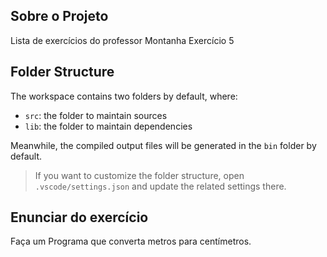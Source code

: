 ## Sobre o Projeto 

Lista de exercícios do professor Montanha Exercício 5

## Folder Structure

The workspace contains two folders by default, where:

- `src`: the folder to maintain sources
- `lib`: the folder to maintain dependencies

Meanwhile, the compiled output files will be generated in the `bin` folder by default.

> If you want to customize the folder structure, open `.vscode/settings.json` and update the related settings there.

## Enunciar do exercício

Faça um Programa que converta metros para centímetros.
